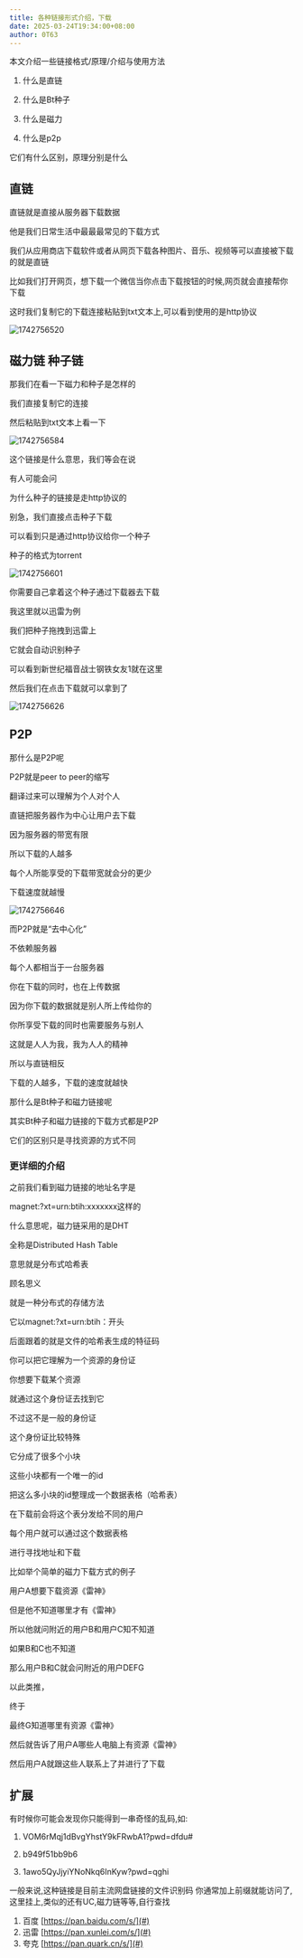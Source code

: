 ```yaml
---
title: 各种链接形式介绍，下载
date: 2025-03-24T19:34:00+08:00
author: 0T63
---
```


本文介绍一些链接格式/原理/介绍与使用方法

<!--more-->

1. 什么是直链

2. 什么是Bt种子

3. 什么是磁力

4. 什么是p2p

它们有什么区别，原理分别是什么

## 直链
 
直链就是直接从服务器下载数据

他是我们日常生活中最最最常见的下载方式

我们从应用商店下载软件或者从网页下载各种图片、音乐、视频等可以直接被下载的就是直链

比如我们打开网页，想下载一个微信当你点击下载按钮的时候,网页就会直接帮你下载

这时我们复制它的下载连接粘贴到txt文本上,可以看到使用的是http协议

![1742756520](/img/1742756520.avif)

## 磁力链 种子链

那我们在看一下磁力和种子是怎样的

我们直接复制它的连接

然后粘贴到txt文本上看一下

![1742756584](/img/1742756584.avif)

这个链接是什么意思，我们等会在说

有人可能会问

为什么种子的链接是走http协议的

别急，我们直接点击种子下载

可以看到只是通过http协议给你一个种子

种子的格式为torrent

![1742756601](/img/1742756601.avif)

你需要自己拿着这个种子通过下载器去下载

我这里就以迅雷为例

我们把种子拖拽到迅雷上

它就会自动识别种子

可以看到新世纪福音战士钢铁女友1就在这里

然后我们在点击下载就可以拿到了

![1742756626](/img/1742756626.avif)

## P2P

那什么是P2P呢

P2P就是peer to peer的缩写

翻译过来可以理解为个人对个人

直链把服务器作为中心让用户去下载

因为服务器的带宽有限

所以下载的人越多

每个人所能享受的下载带宽就会分的更少

下载速度就越慢

![1742756646](/img/1742756646.avif)

而P2P就是“去中心化”

不依赖服务器

每个人都相当于一台服务器

你在下载的同时，也在上传数据

因为你下载的数据就是别人所上传给你的

你所享受下载的同时也需要服务与别人

这就是人人为我，我为人人的精神

所以与直链相反

下载的人越多，下载的速度就越快

那什么是Bt种子和磁力链接呢

其实Bt种子和磁力链接的下载方式都是P2P

它们的区别只是寻找资源的方式不同

### 更详细的介绍

之前我们看到磁力链接的地址名字是

magnet:?xt=urn:btih:xxxxxxx这样的

什么意思呢，磁力链采用的是DHT

全称是Distributed Hash Table

意思就是分布式哈希表

顾名思义

就是一种分布式的存储方法

它以magnet:?xt=urn:btih：开头

后面跟着的就是文件的哈希表生成的特征码

你可以把它理解为一个资源的身份证

你想要下载某个资源

就通过这个身份证去找到它

不过这不是一般的身份证

这个身份证比较特殊

它分成了很多个小块

这些小块都有一个唯一的id

把这么多小块的id整理成一个数据表格（哈希表）

在下载前会将这个表分发给不同的用户

每个用户就可以通过这个数据表格

进行寻找地址和下载

比如举个简单的磁力下载方式的例子

用户A想要下载资源《雷神》

但是他不知道哪里才有《雷神》

所以他就问附近的用户B和用户C知不知道

如果B和C也不知道

那么用户B和C就会问附近的用户DEFG

以此类推，

终于

最终G知道哪里有资源《雷神》

然后就告诉了用户A哪些人电脑上有资源《雷神》

然后用户A就跟这些人联系上了并进行了下载

## 扩展

有时候你可能会发现你只能得到一串奇怪的乱码,如:

1. VOM6rMqj1dBvgYhstY9kFRwbA1?pwd=dfdu#

2. b949f51bb9b6

3. 1awo5QyJjyiYNoNkq6InKyw?pwd=qghi

一般来说,这种链接是目前主流网盘链接的文件识别码
你通常加上前缀就能访问了,这里挂上,类似的还有UC,磁力链等等,自行查找

1. 百度 [https://pan.baidu.com/s/](#)
2. 迅雷 [https://pan.xunlei.com/s/](#)
3. 夸克 [https://pan.quark.cn/s/](#)
